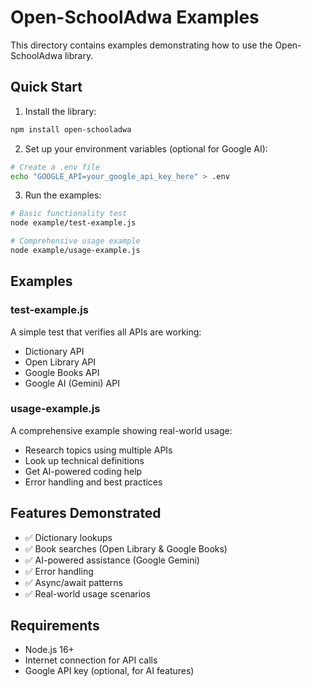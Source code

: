 # Open-SchoolAdwa Examples

This directory contains examples demonstrating how to use the Open-SchoolAdwa library.

## Quick Start

1. Install the library:
```bash
npm install open-schooladwa
```

2. Set up your environment variables (optional for Google AI):
```bash
# Create a .env file
echo "GOOGLE_API=your_google_api_key_here" > .env
```

3. Run the examples:
```bash
# Basic functionality test
node example/test-example.js

# Comprehensive usage example
node example/usage-example.js
```

## Examples

### test-example.js
A simple test that verifies all APIs are working:
- Dictionary API
- Open Library API  
- Google Books API
- Google AI (Gemini) API

### usage-example.js
A comprehensive example showing real-world usage:
- Research topics using multiple APIs
- Look up technical definitions
- Get AI-powered coding help
- Error handling and best practices

## Features Demonstrated

- ✅ Dictionary lookups
- ✅ Book searches (Open Library & Google Books)
- ✅ AI-powered assistance (Google Gemini)
- ✅ Error handling
- ✅ Async/await patterns
- ✅ Real-world usage scenarios

## Requirements

- Node.js 16+
- Internet connection for API calls
- Google API key (optional, for AI features)